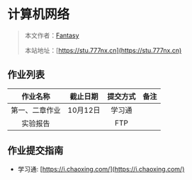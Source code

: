 # 计算机网络

> 本文作者：[Fantasy](https://www.777nx.cn/personal/about/)
>
> 本站地址：[https://stu.777nx.cn](https://stu.777nx.cn)

## 作业列表

| 作业名称    | 截止日期   | 提交方式 | 备注 |
|:-------:|:------:|:----:|:---:|
| 第一、二章作业 | 10月12日 | 学习通  |    |
| 实验报告    |        | FTP  |    |

## 作业提交指南

- 学习通: [https://i.chaoxing.com/](https://i.chaoxing.com/)